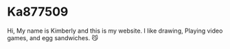 # Ka877509

Hi, My name is Kimberly and this is my website. I like drawing, Playing video games, and egg sandwiches. 😼
